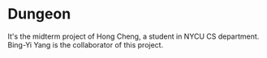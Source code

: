 # Dungeon
It's the midterm project of Hong Cheng, a student in NYCU CS department.
Bing-Yi Yang is the collaborator of this project.